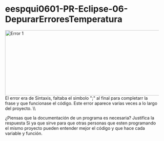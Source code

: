 # eespqui0601-PR-Eclipse-06-DepurarErroresTemperatura

<img width="1085" height="215" alt="Error 1" src="https://github.com/user-attachments/assets/2d897871-6ef3-4826-a480-a066a88c00e5" />
El error era de Sintaxis, faltaba el simbolo ";" al final para completarr la frase y que funcionase el código. Este error aparece varias veces a lo largo del proyecto. \\

¿Piensas que la documentación de un programa es necesaria? Justifica la respuesta
Si ya que sirve para que otras personas que esten programando el mismo proyecto pueden entender mejor el código y que hace cada variable y función.
